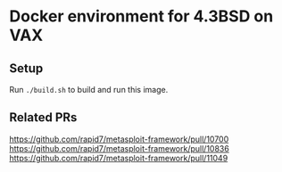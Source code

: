 # Docker environment for 4.3BSD on VAX

## Setup

Run `./build.sh` to build and run this image.

## Related PRs

https://github.com/rapid7/metasploit-framework/pull/10700  
https://github.com/rapid7/metasploit-framework/pull/10836  
https://github.com/rapid7/metasploit-framework/pull/11049
